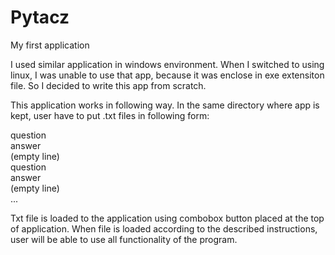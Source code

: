 # Pytacz
My first application

I used similar application in windows environment. When I switched to using linux, I was unable to use that app, because it was enclose in exe extensiton file. So I decided to write this app from scratch.
  
This application works in following way. In the same directory where app is kept, user have to put .txt files in following form:
  
question   
answer  
(empty line)  
question  
answer  
(empty line)  
...  
  
Txt file is loaded to the application using combobox button placed at the top of application.
When file is loaded according to the described instructions, user will be able to use all functionality of the program.
